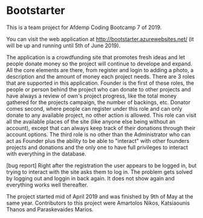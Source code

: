# Bootstarter

This is a team project for Afdemp Coding Bootcamp 7 of 2019.


You can visit the web application at http://bootstarter.azurewebsites.net/ (it will be up and running until 5th of June 2019).

  The application is a crowdfunding site that promotes fresh ideas and let people donate money so the project will continue to develope and expand.
  All the core elements are there, from register and login to adding a photo, a description and the amount of money each project needs. There are 3 roles that are supported in this application. Founder is the first of these roles, the people or person behind the project who can donate to other projects and have always a review of own's project progress, like the total money gathered for the projects campaign, the number of backings, etc. Donator comes second, where people can register under this role and can only donate to any available project, no other action is allowed. This role can visit all the available places of the site (like anyone else being without an account), except that can always keep track of their donations through their account options. The third role is no other than the Administrator who can act as Founder plus the ability to be able to "interact" with other founders projects and donations and the only one to have full privileges to interact with everything in the database.

[bug report]
Right after the registration the user appears to be logged in, but trying to interact with the site asks them to log in. The problem gets solved by logging out and loggin in back again. It does not show again and everything works well thereafter.

The project started mid of April 2019 and was finished by 9th of May at the same year.
Contributors to this project were Amartolos Nikos, Katsiaounis Thanos and Paraskevaides Marios.
